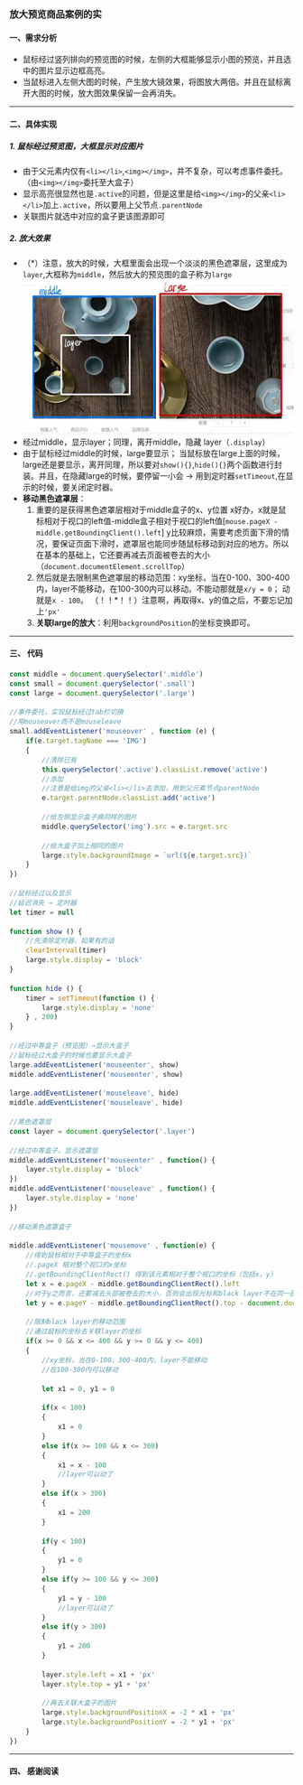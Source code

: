 ### 放大预览商品案例的实

#### 一、需求分析
* 鼠标经过竖列排向的预览图的时候，左侧的大框能够显示小图的预览，并且选中的图片显示边框高亮。
* 当鼠标进入左侧大图的时候，产生放大镜效果，将图放大两倍。并且在鼠标离开大图的时候，放大图效果保留一会再消失。

---
#### 二、具体实现
##### 1. 鼠标经过预览图，大框显示对应图片
* 由于父元素内仅有```<li></li>```,```<img></img>```，并不复杂，可以考虑事件委托。（由```<img></img>```委托至大盒子）
* 显示高亮很显然也是```.active```的问题，但是这里是给```<img></img>```的父亲```<li></li>```加上```.active```，所以要用上父节点```.parentNode```
* 关联图片就选中对应的盒子更该图源即可
##### 2. 放大效果
* （*）注意，放大的时候，大框里面会出现一个淡淡的黑色遮罩层，这里成为```layer```,大框称为```middle```，然后放大的预览图的盒子称为```large```
    ![alt text](06a24e68210996c848e1dca605747e4.jpg)
* 经过middle，显示layer；同理，离开middle，隐藏 layer（```.display```）
* 由于鼠标经过middle的时候，large要显示； 当鼠标放在large上面的时候，large还是要显示，离开同理，所以要对```show(){}```,```hide(){}```两个函数进行封装。并且，在隐藏large的时候，要停留一小会 $\rightarrow$ 用到定时器```setTimeout```,在显示的时候，要关闭定时器。
* **移动黑色遮罩层**：
    1. 重要的是获得黑色遮罩层相对于middle盒子的x、y位置
    x好办，x就是鼠标相对于视口的left值-middle盒子相对于视口的left值[```mouse.pageX - middle.getBoundingClient().left```]
    y比较麻烦，需要考虑页面下滑的情况，要保证页面下滑时，遮罩层也能同步随鼠标移动到对应的地方。所以在基本的基础上，它还要再减去页面被卷去的大小（```document.documentElement.scrollTop```）
    2. 然后就是去限制黑色遮罩层的移动范围：xy坐标，当在0-100、300-400内，layer不能移动，在100-300内可以移动。不能动那就是```x/y = 0```； 动就是```x - 100```。
    （！！*！！）注意啊，再取得x、y的值之后，不要忘记加上```'px'```
    3. **关联large的放大**：利用```backgroundPosition```的坐标变换即可。

---
#### 三、 代码
```Javascript
const middle = document.querySelector('.middle')
const small = document.querySelector('.small')
const large = document.querySelector('.large')

//事件委托，实现鼠标经过tab栏切换
//用mouseover而不是mouseleave
small.addEventListener('mouseover' , function (e) {
    if(e.target.tagName === 'IMG')
    {
        //清除已有
        this.querySelector('.active').classList.remove('active')
        //添加
        //注意是给img的父亲<li></li>去添加，用到父元素节点parentNode
        e.target.parentNode.classList.add('active')

        //给左侧显示盒子换同样的图片
        middle.querySelector('img').src = e.target.src

        //给大盒子加上相同的图片
        large.style.backgroundImage = `url(${e.target.src})`
    }
})

//鼠标经过以及显示
//延迟消失 → 定时器
let timer = null

function show () {
    //先清除定时器，如果有的话
    clearInterval(timer)
    large.style.display = 'block'
}

function hide () {
    timer = setTimeout(function () {
        large.style.display = 'none'
    } , 200)
}

//经过中等盒子（预览图）→显示大盒子
//鼠标经过大盒子的时候也要显示大盒子
large.addEventListener('mouseenter', show)
middle.addEventListener('mouseenter', show)

large.addEventListener('mouseleave', hide)
middle.addEventListener('mouseleave', hide)

//黑色遮罩层
const layer = document.querySelector('.layer')

//经过中等盒子。显示遮罩层
middle.addEventListener('mouseenter' , function() {
    layer.style.display = 'block'
})
middle.addEventListener('mouseleave' , function() {
    layer.style.display = 'none'
})

//移动黑色遮罩盒子

middle.addEventListener('mousemove' , function(e) {
    //得到鼠标相对于中等盒子的坐标x
    //.pageX 相对整个视口的x坐标
    //.getBoundingClientRect() 得到该元素相对于整个视口的坐标（包括x，y）
    let x = e.pageX - middle.getBoundingClientRect().left
    //对于y之而言，还要减去头部被卷去的大小，否则会出现光标和black layer不在同一图层上的效果
    let y = e.pageY - middle.getBoundingClientRect().top - document.documentElement.scrollTop

    //限制black layer的移动范围
    //通过鼠标的坐标去关联layer的坐标
    if(x >= 0 && x <= 400 && y >= 0 && y <= 400)
    {
        //xy坐标，当在0-100、300-400内，layer不能移动
        //在100-300内可以移动

        let x1 = 0, y1 = 0

        if(x < 100)
        {
            x1 = 0
        }
        else if(x >= 100 && x <= 300)
        {
            x1 = x - 100
            //layer可以动了
        }
        else if(x > 300)
        {
            x1 = 200
        }

        if(y < 100)
        {
            y1 = 0
        }
        else if(y >= 100 && y <= 300)
        {
            y1 = y - 100
            //layer可以动了
        }
        else if(y > 300)
        {
            y1 = 200
        }

        layer.style.left = x1 + 'px'
        layer.style.top = y1 + 'px'

        //再去关联大盒子的图片
        large.style.backgroundPositionX = -2 * x1 + 'px'
        large.style.backgroundPositionY = -2 * y1 + 'px'
    }
})
```

---

#### 四、 感谢阅读